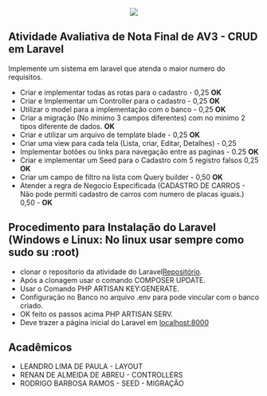 <p align="center"><img src="https://laravel.com/assets/img/components/logo-laravel.svg"></p>

## Atividade Avaliativa de Nota Final de AV3 - CRUD em Laravel

Implemente um sistema em laravel que atenda o maior numero do requisitos.

- Criar e implementar todas as rotas para o cadastro - 0,25 <b>OK</b>
- Criar e Implementar um Controller para o cadastro - 0,25 <b>OK</b>
- Utilizar o model para a implementação com o banco - 0,25 <b>OK</b>
- Criar a migração (No minimo 3 campos diferentes) com no minimo 2 tipos diferente de dados. <b>OK</b>
- Criar e utilizar  um arquivo de template blade - 0,25 <b>OK</b>
- Criar uma view para cada tela (Lista, criar, Editar, Detalhes) - 0,25
- Implementar botões ou links para navegação entre as paginas - 0.25 <b>OK</b>
- Criar e implementar um Seed para o Cadastro com 5 registro falsos 0,25 <b>OK</b>
- Criar um campo de filtro na lista com Query builder - 0,50 <b>OK</b>
- Atender a regra de Negocio Especificada (CADASTRO DE CARROS - Não pode permiti cadastro de carros com numero de placas iguais.) 0,50 - <b>OK</b>

## Procedimento para Instalação do Laravel (Windows e Linux: No linux usar sempre como sudo su :root)

- clonar o repositorio da atividade do Laravel[Repositório](https://github.com/RRodrigoRamos/atividade-av3-laravel.git).
- Após a clonagem usar o comando COMPOSER UPDATE.
- Usar o Comando PHP ARTISAN KEY:GENERATE.
- Configuração no Banco no arquivo .env para pode vincular com o banco criado.
- OK feito os passos acima PHP ARTISAN SERV.
- Deve trazer a página inicial do Laravel em [localhost:8000](localhost:8000)


## Acadêmicos

- LEANDRO LIMA DE PAULA - LAYOUT
- RENAN DE ALMEIDA DE ABREU - CONTROLLERS
- RODRIGO BARBOSA RAMOS - SEED - MIGRAÇÃO
